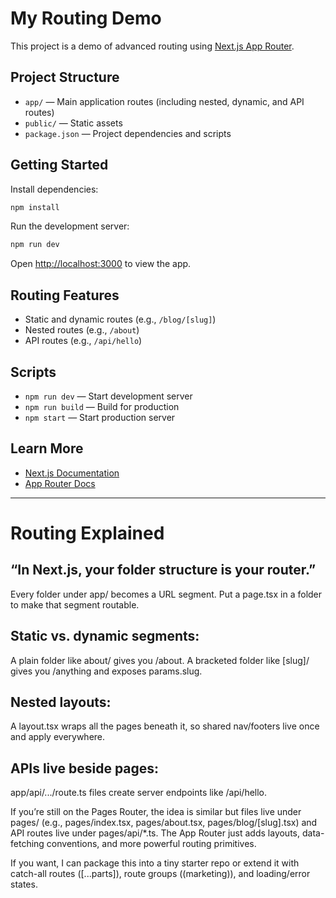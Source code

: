 # My Routing Demo

This project is a demo of advanced routing using [Next.js App Router](https://nextjs.org/docs/app/building-your-application/routing).

## Project Structure

- `app/` — Main application routes (including nested, dynamic, and API routes)
- `public/` — Static assets
- `package.json` — Project dependencies and scripts

## Getting Started

Install dependencies:

```bash
npm install
```

Run the development server:

```bash
npm run dev
```

Open [http://localhost:3000](http://localhost:3000) to view the app.

## Routing Features

- Static and dynamic routes (e.g., `/blog/[slug]`)
- Nested routes (e.g., `/about`)
- API routes (e.g., `/api/hello`)

## Scripts

- `npm run dev` — Start development server
- `npm run build` — Build for production
- `npm start` — Start production server

## Learn More

- [Next.js Documentation](https://nextjs.org/docs)
- [App Router Docs](https://nextjs.org/docs/app/building-your-application/routing)

---
# Routing Explained  
## “In Next.js, your folder structure is your router.”  
Every folder under app/ becomes a URL segment. Put a page.tsx in a folder to make that segment routable.

## Static vs. dynamic segments:  
A plain folder like about/ gives you /about.
A bracketed folder like [slug]/ gives you /anything and exposes params.slug.

## Nested layouts:  
A layout.tsx wraps all the pages beneath it, so shared nav/footers live once and apply everywhere.

## APIs live beside pages: 
app/api/.../route.ts files create server endpoints like /api/hello.  

If you’re still on the Pages Router, the idea is similar but files live under pages/ (e.g., pages/index.tsx, pages/about.tsx, pages/blog/[slug].tsx) and API routes live under pages/api/*.ts. The App Router just adds layouts, data-fetching conventions, and more powerful routing primitives.

If you want, I can package this into a tiny starter repo or extend it with catch-all routes ([...parts]), route groups ((marketing)), and loading/error states.
